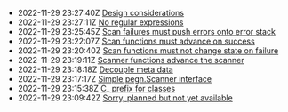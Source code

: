* 2022-11-29 23:27:40Z [Design considerations](../2)
* 2022-11-29 23:27:11Z [No regular expressions](../10)
* 2022-11-29 23:25:45Z [Scan failures must push errors onto error stack](../9)
* 2022-11-29 23:22:07Z [Scan functions must advance on success](../8)
* 2022-11-29 23:20:40Z [Scan functions must not change state on failure](../7)
* 2022-11-29 23:19:11Z [Scanner functions advance the scanner](../6)
* 2022-11-29 23:18:18Z [Decouple meta data](../5)
* 2022-11-29 23:17:17Z [Simple pegn.Scanner interface](../4)
* 2022-11-29 23:15:38Z [C_ prefix for classes](../3)
* 2022-11-29 23:09:42Z [Sorry, planned but not yet available](../0)

